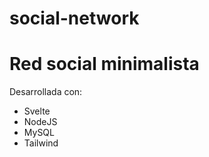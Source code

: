 social-network
==================
# Red social minimalista 
Desarrollada con:
- Svelte
- NodeJS
- MySQL
- Tailwind
